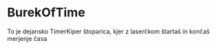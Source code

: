 # BurekOfTime
To je dejansko TimerKiper štoparica, kjer z laserčkom štartaš in končaš merjenje časa
